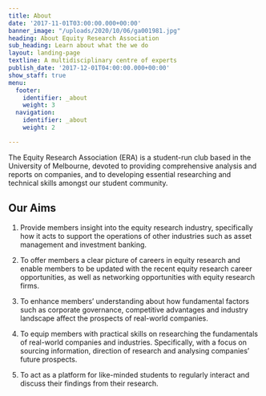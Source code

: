 ```yaml
---
title: About
date: '2017-11-01T03:00:00.000+00:00'
banner_image: "/uploads/2020/10/06/ga001981.jpg"
heading: About Equity Research Association
sub_heading: Learn about what the we do
layout: landing-page
textline: A multidisciplinary centre of experts
publish_date: '2017-12-01T04:00:00.000+00:00'
show_staff: true
menu:
  footer:
    identifier: _about
    weight: 3
  navigation:
    identifier: _about
    weight: 2

---
```

The Equity Research Association (ERA) is a student-run club based in the University of Melbourne, devoted to providing comprehensive analysis and reports on companies, and to developing essential researching and technical skills amongst our student community.

## Our Aims

1. Provide members insight into the equity research industry, specifically how it acts to support the operations of other industries such as asset management and investment banking.

2. To offer members a clear picture of careers in equity research and enable members to be updated with the recent equity research career opportunities, as well as networking opportunities with equity research firms.

3. To enhance members’ understanding about how fundamental factors such as corporate governance, competitive advantages and industry landscape affect the prospects of real-world companies.

4. To equip members with practical skills on researching the fundamentals of real-world companies and industries. Specifically, with a focus on sourcing information, direction of research and analysing companies’ future prospects.

5. To act as a platform for like-minded students to regularly interact and discuss their findings from their research.